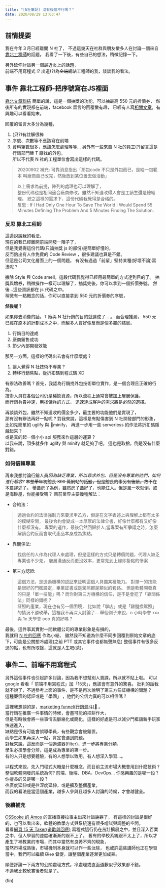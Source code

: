 ```yaml
---
title: "[N社筆記] 沒有後端不行嗎？"
date: 2020/08/29 13:03:47
---
```

## 前情提要

我在今年３月已經離開 N 社了，
不過這幾天在社群與朋友蠻多人在討論一個來自[靠北工程師](https://kaobei.engineer/cards/show/5087?fbclid=IwAR0QxJCSvn_ULFo_gwqQmORL5y8UX22LBdf5neAXikALWfjo7DGA91Ohlw0)的話題，
我看了一下後，有些自已的想法，稍微記錄一下。

另外延伸討論另一個最近炎上的話題，  
前端不用寫程式 !? 出道(?)為~~全端~~網站工程師的我，談談我的看法。

## 事件 靠北工程師-把序號寫在JS裡面

[靠北文章聯結](https://www.facebook.com/init.kobeengineer/photos/a.1416496745064002/3246423438737981)
簡單的說，這是一個抽獎的功能，可以抽最高 550 元的折價券，
然後所有的實現都在前端，facebook 留言的回覆蠻有趣，
已經有人寫[相關文章](https://medium.com/@kurosean/%E9%96%8B%E7%AE%B191app%E7%98%8B%E5%9E%8B%E8%BD%89%E8%BD%89%E6%A8%82-7e74d402e708)，有興趣可以看看始末。

回覆的留言大多分為幾種，

1. (只?)有註解很棒
2. 序號、次數等不應該寫在前端
3. 資料筆數很多，應該怎麼處理等等…
另外有一些來自 N 社的員工(?)留言這是行銷部門替 T 廠找的外包，  
所以不代表 N 社的工程單位會寫出這樣的代碼。  

> 20200902 補充:
> 可靠消息指出「那包code 不只是外包而已，是給一包範本
> 叫廠商自己改完，然後放到某位置去做活動」
>  
> 以上需求為前提，陣列的處理也可以理解了，  
> 整份代碼也是相同適合廠商修改，雖然不知道改得人會是工讀生還是總經理。
> 總之這樣的需求下，這份代碼我覺得是合格的。  
> 反思 : If I Had Only One Hour To Save The World I Would Spend 55 Minutes Defining The Problem And 5 Minutes Finding The Solution.

### 反思 靠北工程師

這邊說說我的看法，  
現在的我已經離開前端開發一陣子了，  
但是我覺得這份代碼(只論抽獎 js 的部份)是簡單好懂的，  
反而釣出有人作免費的 Code Review ，很多建議也算是不錯。  
但這是公司文化層面上的一個問題，
有沒有遇過「前輩」堅持某種(好壞不論)寫法呢 ?  

撇除 Style 與 Code smell，這段代碼我覺得已經用最簡單的方式達到目的了。
抽獎與增券，稍微操作一樣可以理解了，抽獎完後，你可以拿到一個折價券號。
然後…這些資訊都在 js 代碼之中。  
稍微有一點概念的話，你可以直接拿到 550 元的折價券的序號，  

**然後呢 ?**

如果你去消費的話，T 廠與 N 社行銷的目的就達成了… 。
而合理推測， 550 元已經在原本的計劃成本之中，而越多人買好像反而是個多贏的結局。

1. 行銷目的達成
2. 廠商銷售成功
3. 節少內部開發效能

那另一方面，這樣的代碼出去會有什麼壞處 ?

1. 讓人覺得 N 社技術不專業 ?
2. 轉移行銷焦點，從折扣碼到程式碼 XD

有辦法改善嗎 ? 首先，我認為行銷找外包技術單位實作，是一個合理且正確的行為。  
技術人員在各個公司仍是稀缺資源，所以流程上通常會被加上層層保護，  
而行銷兵貴神速，用找傭兵的方式， 迅速達成客戶的需求將是必然的選擇。

再談談外包，雖然不知道收的價金多少，最主要的功能他們是實現了，  
那有沒有辦法再好一點呢 ? 對我來說，這樣是有點傷害到 N 社開發部門的形象，  
比如先簡單的 uglify 與 minify，
再進一步用一些 serverless 的作法將折扣碼隱藏起來 ?  
或是真的起一個小小 api 服務來作這層的運算 ?  
以我來說，頂多就多作 uglify 與 minify 就足夠了吧。
這也是取捨，倒是沒有什麼對錯。

### 如何信賴專業

再來我想討論行銷人員*因為缺乏專業，所以尋求外包。但是沒有專業的他們，如何進行驗收?*
~~本想舉年初館長 300 萬網站的話題，但是館長的事另有後續，故不在本篇詳述了。~~
舉蓋房子為例，雖然房子蓋好了，也能住人。但是風一吹就倒，或是海砂屋，你能接受嗎？
目前業界主要幾種解法：

- 合約法：

 > 透過合約的法律強制力來要求甲乙方，但是在文字表述上與理解上都有太多的模糊空間，
 > 最後合約會變成一本厚厚的法律全書，好像什麼都有又好像什麼都沒有。
 > 專案的運作，最後仍然回歸於人;當專案有所爭議之時，怎麼解讀合約反而會取代產品本身成為焦點。

- 靠關係法:

> 找信任的人作為代理人來處理，但是這樣的方式只是轉價問題，代理人缺乏專業也不少見，
> 層層溝通反而更沒效率，更常見到上線即掛點的慘案

- 第三方認證:

> 這個方法，是透過機構的認証來証明這個人具備某種能力。
> 對單一的技能是很好的門檻設定，畢業証書或是駕照都是類似的套路。
> 但是軟體開發真的只是「單一技能」嗎 ? 而你對第三方機構的信任，是不是會犯了「靠關係法」同樣的錯呢 ?  
> 証照的產業，現在也有另一個困境，
> 比如說「學店」或是「雞腿換駕照」的情況不勝玫舉，這裡我不再深入討論了…
> 舉個例子來說，n 小時學會 xxx 與 1x 天學會 ooo 真的好嗎 ?  

最後，這件事其實對一間軟體公司的專業形象是有損的，  
我就用 [N 社的回應](https://www.facebook.com/91apptech/posts/164919178538886) 作為小結。
雖然我不知道為什麼不同步回覆到原始文章的底下，可能是公關想冷處理(之前 PTT 或其它事件也都無聲無息)
整個事件有很多反思的點，也有所取捨，這就是人生吧(茶)。

## 事件二、前端不用寫程式

另外這個事件也引起許多討論，因為我不想幫別人賣課，所以就不貼上啦。
可以 google 看看「 前端不用寫程式」加「15天」，應該會有意外的驚喜。
批判的話我就不說了，不過參考上面的事件，是不是再次說明了第三方任証機構的問題 ?  
這種廉價的認証或是「學園」 ，他們的公信力真的可以相信嗎 ?  

這裡我想談的是，[marketing funnel(行銷漏斗)](https://medium.com/marketingdatascience/%E7%B2%BE%E6%BA%96%E8%A1%8C%E9%8A%B7%E7%9A%84%E8%90%BD%E5%AF%A6-%E8%A1%8C%E9%8A%B7%E6%BC%8F%E6%96%97-304c1d1e8197) 。  
當行銷在推廣一件事情的時候，會盡可能的把餅作大，  
但是有時候會將一些事情去脈絡化或簡化，這樣的好處是可以減少門檻讓新手玩家快速進入，  
缺點是很有可能會誤導學員，有些觀念會被錯置。  
而學生如果再深入一點，肯定會遇到問題。  
對我來說，這反而是一個過濾器(filter)，進一步將專業分類，  
學生必須學會分辨，這是成為專業的第一步。  
有的人只是想要體驗，有的人想學以致用，有人想深入學習...。

以程式來說，先入門程式大概是什麼概念，而目前主流市場大概會用到什麼技術 ?
整個軟體開發的系統為何? 前端、後端、DBA、DevOps...
你感興趣的是哪一段 ? 你擅長的又是哪一段 ?  
往廣度延伸或是往深度延伸，或是擴及整個產業，  
而我的看法是當這個產業，越多人參與且越多人討論的時候，才會越健全。

### 後續補充

[CSScoke 的 Amos](https://www.youtube.com/embed/B5alI7bYwHw) 的直播直接拉事主出來討論~~謝罪~~了，
有這樣的討論是很好的，也可以看出來，軟體的教學方式與系統還有很多嚐試與調整的空間，  
看看[網頁 15 天 Taker(道歉與回應)](https://www.youtube.com/watch?v=wqB8w1osofY)
寫程式這行仍在茁壯擴展之中，並且深入百業之中，但人學習的速度確漸漸的跟不上了。
舊有的學校系統跟不太上了，所以才產生了補教業的市場，而其中當然有良莠不齊的現象，  
當然市場成熟後，市場機制本身就可以作一些汰除，
也或許這些講師也正在學習當中，我們可以繼續 ~~Diss~~ 督促，讓整個產業逐漸更加成熟。

順便評論一下兩方的公關處理方式，冷處理或直面道歉似乎效果都不錯，  
不過我比較欣賞後者就是了。

(fin)
